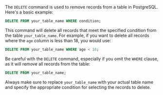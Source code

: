 The `DELETE` command is used to remove records from a table in PostgreSQL. Here's a basic example:

```sql
DELETE FROM your_table_name WHERE condition;
```

This command will delete all records that meet the specified condition from the table `your_table_name`. For example, if you want to delete all records where the `age` column is less than 18, you would use:

```sql
DELETE FROM your_table_name WHERE age < 18;
```

Be careful with the `DELETE` command, especially if you omit the `WHERE` clause, as it will remove all records from the table:

```sql
DELETE FROM your_table_name;
```

Always make sure to replace `your_table_name` with your actual table name and specify the appropriate condition for selecting the records to delete.
